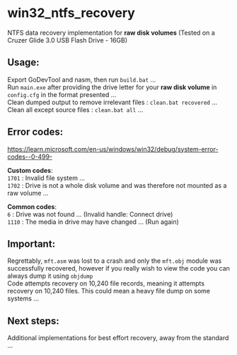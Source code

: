 # win32_ntfs_recovery
NTFS data recovery implementation for __raw disk volumes__ (Tested on a Cruzer Glide 3.0 USB Flash Drive - 16GB)

## Usage:
Export GoDevTool and nasm, then run `build.bat` ... <br>
Run `main.exe` after providing the drive letter for your __raw disk volume__ in `config.cfg` in the format presented ... <br>
Clean dumped output to remove irrelevant files : `clean.bat recovered` ... <br>
Clean all except source files : `clean.bat all` ... <br>

## Error codes:
https://learn.microsoft.com/en-us/windows/win32/debug/system-error-codes--0-499- <br>

__Custom codes__: <br>
`1701` : Invalid file system ... <br>
`1702` : Drive is not a whole disk volume and was therefore not mounted as a raw volume ... <br>

__Common codes__: <br>
`6` : Drive was not found ... (Invalid handle: Connect drive) <br>
`1110` : The media in drive may have changed ... (Run again)

## Important:
Regrettably, `mft.asm` was lost to a crash and only the `mft.obj` module was successfully recovered, however if you really wish to view the code you can always dump it using `objdump` <br>
Code attempts recovery on 10,240 file records, meaning it attempts recovery on 10,240 files. This could mean a heavy file dump on some systems ...<br>

## Next steps:
Additional implementations for best effort recovery, away from the standard ...

